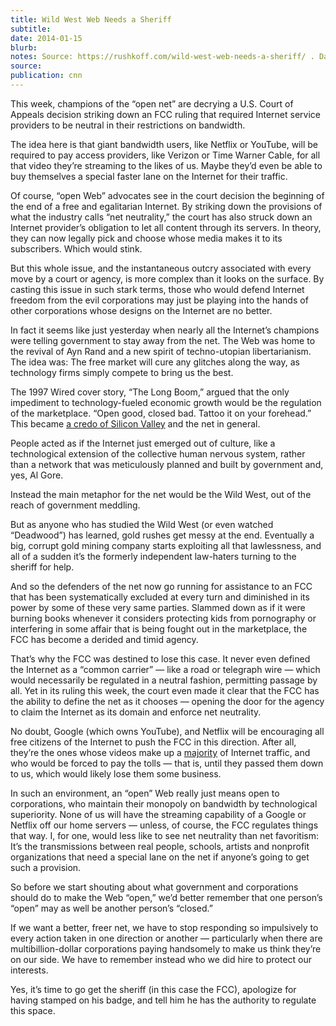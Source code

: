 ```yaml
---
title: Wild West Web Needs a Sheriff
subtitle: 
date: 2014-01-15
blurb: 
notes: Source: https://rushkoff.com/wild-west-web-needs-a-sheriff/ . Date from CV.
source: 
publication: cnn
---
```


This week, champions of the “open net” are decrying a U.S. Court of Appeals decision striking down an FCC ruling that required Internet service providers to be neutral in their restrictions on bandwidth.

The idea here is that giant bandwidth users, like Netflix or YouTube, will be required to pay access providers, like Verizon or Time Warner Cable, for all that video they’re streaming to the likes of us. Maybe they’d even be able to buy themselves a special faster lane on the Internet for their traffic.

Of course, “open Web” advocates see in the court decision the beginning of the end of a free and egalitarian Internet. By striking down the provisions of what the industry calls “net neutrality,” the court has also struck down an Internet provider’s obligation to let all content through its servers. In theory, they can now legally pick and choose whose media makes it to its subscribers. Which would stink.

But this whole issue, and the instantaneous outcry associated with every move by a court or agency, is more complex than it looks on the surface. By casting this issue in such stark terms, those who would defend Internet freedom from the evil corporations may just be playing into the hands of other corporations whose designs on the Internet are no better.

In fact it seems like just yesterday when nearly all the Internet’s champions were telling government to stay away from the net. The Web was home to the revival of Ayn Rand and a new spirit of techno-utopian libertarianism. The idea was: The free market will cure any glitches along the way, as technology firms simply compete to bring us the best.

The 1997 Wired cover story, “The Long Boom,” argued that the only impediment to technology-fueled economic growth would be the regulation of the marketplace. “Open good, closed bad. Tattoo it on your forehead.” This became [a credo of Silicon Valley](https://www.wired.com/wired/archive/5.07/longboom.html) and the net in general.

People acted as if the Internet just emerged out of culture, like a technological extension of the collective human nervous system, rather than a network that was meticulously planned and built by government and, yes, Al Gore.

Instead the main metaphor for the net would be the Wild West, out of the reach of government meddling.

But as anyone who has studied the Wild West (or even watched “Deadwood”) has learned, gold rushes get messy at the end. Eventually a big, corrupt gold mining company starts exploiting all that lawlessness, and all of a sudden it’s the formerly independent law-haters turning to the sheriff for help.

And so the defenders of the net now go running for assistance to an FCC that has been systematically excluded at every turn and diminished in its power by some of these very same parties. Slammed down as if it were burning books whenever it considers protecting kids from pornography or interfering in some affair that is being fought out in the marketplace, the FCC has become a derided and timid agency.

That’s why the FCC was destined to lose this case. It never even defined the Internet as a “common carrier” — like a road or telegraph wire — which would necessarily be regulated in a neutral fashion, permitting passage by all. Yet in its ruling this week, the court even made it clear that the FCC has the ability to define the net as it chooses — opening the door for the agency to claim the Internet as its domain and enforce net neutrality.

No doubt, Google (which owns YouTube), and Netflix will be encouraging all free citizens of the Internet to push the FCC in this direction. After all, they’re the ones whose videos make up a [majority](https://mashable.com/2013/11/12/internet-traffic-downstream/) of Internet traffic, and who would be forced to pay the tolls — that is, until they passed them down to us, which would likely lose them some business.

In such an environment, an “open” Web really just means open to corporations, who maintain their monopoly on bandwidth by technological superiority. None of us will have the streaming capability of a Google or Netflix off our home servers — unless, of course, the FCC regulates things that way. I, for one, would less like to see net neutrality than net favoritism: It’s the transmissions between real people, schools, artists and nonprofit organizations that need a special lane on the net if anyone’s going to get such a provision.

So before we start shouting about what government and corporations should do to make the Web “open,” we’d better remember that one person’s “open” may as well be another person’s “closed.”

If we want a better, freer net, we have to stop responding so impulsively to every action taken in one direction or another — particularly when there are multibillion-dollar corporations paying handsomely to make us think they’re on our side. We have to remember instead who we did hire to protect our interests.

Yes, it’s time to go get the sheriff (in this case the FCC), apologize for having stamped on his badge, and tell him he has the authority to regulate this space.
